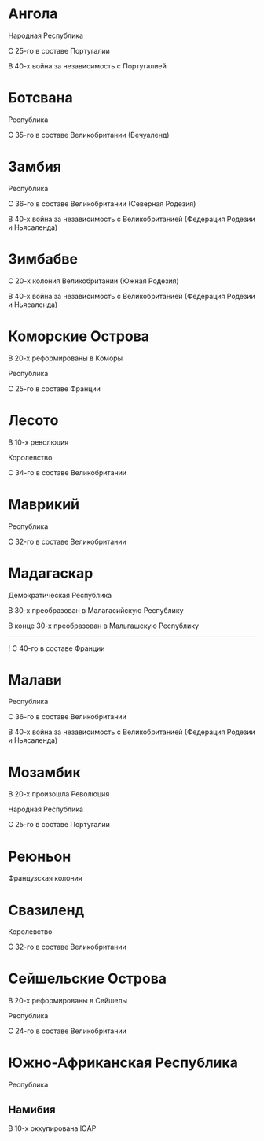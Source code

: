 # Ангола

Народная Республика

С 25-го в составе Португалии

В 40-х война за независимость с Португалией

# Ботсвана

Республика

С 35-го в составе Великобритании (Бечуаленд)

# Замбия

Республика

С 36-го в составе Великобритании (Северная Родезия)

В 40-х война за независимость с Великобританией (Федерация Родезии и Ньясаленда)

# Зимбабве

С 20-х колония Великобритании (Южная Родезия)

В 40-х война за независимость с Великобританией (Федерация Родезии и Ньясаленда)

# Коморские Острова

В 20-х реформированы в Коморы

Республика

С 25-го в составе Франции

# Лесото

В 10-х революция

Королевство

С 34-го в составе Великобритании

# Маврикий

Республика

С 32-го в составе Великобритании

# Мадагаскар

Демократическая Республика

В 30-х преобразован в Малагасийскую Республику

В конце 30-х преобразован в Мальгашскую Республику

----

! С 40-го в составе Франции

# Малави

Республика

С 36-го в составе Великобритании

В 40-х война за независимость с Великобританией (Федерация Родезии и Ньясаленда)

# Мозамбик

В 20-х произошла Революция

Народная Республика

С 25-го в составе Португалии

# Реюньон

Французская колония

# Свазиленд

Королевство

С 32-го в составе Великобритании

# Сейшельские Острова

В 20-х реформированы в Сейшелы

Республика

С 24-го в составе Великобритании

# Южно-Африканская Республика

Республика

## Намибия

В 10-х оккупирована ЮАР
